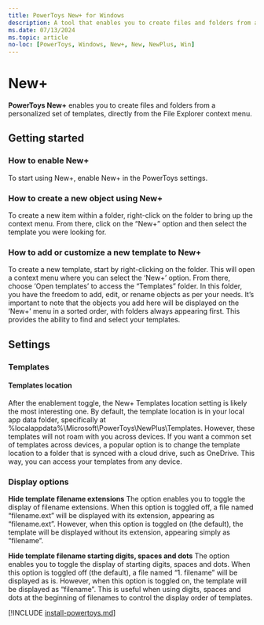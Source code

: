 ```yaml
---
title: PowerToys New+ for Windows
description: A tool that enables you to create files and folders from an easily personalized set of templates, directly from the File Explorer context menu.
ms.date: 07/13/2024
ms.topic: article
no-loc: [PowerToys, Windows, New+, New, NewPlus, Win]
---
```


# New+

**PowerToys New+** enables you to create files and folders from a personalized set of templates, directly from the File Explorer context menu.

## Getting started

### How to enable New+

To start using New+, enable New+ in the PowerToys settings.

### How to create a new object using New+

To create a new item within a folder, right-click on the folder to bring up the context menu. From there, click on the “New+” option and then select the template you were looking for.

### How to add or customize a new template to New+

To create a new template, start by right-clicking on the folder. This will open a context menu where you can select the ‘New+’ option. From there, choose ‘Open templates’ to access the “Templates” folder. In this folder, you have the freedom to add, edit, or rename objects as per your needs. It’s important to note that the objects you add here will be displayed on the ‘New+’ menu in a sorted order, with folders always appearing first. This provides the ability to find and select your templates.

## Settings

### <a name="template_location"></a>Templates

#### Templates location

After the enablement toggle, the New+ Templates location setting is likely the most interesting one. By default, the template location is in your local app data folder, specifically at %localappdata%\Microsoft\PowerToys\NewPlus\Templates. However, these templates will not roam with you across devices. If you want a common set of templates across devices, a popular option is to change the template location to a folder that is synced with a cloud drive, such as OneDrive. This way, you can access your templates from any device.

### Display options

**Hide template filename extensions**
The option enables you to toggle the display of filename extensions. When this option is toggled off, a file named “filename.ext” will be displayed with its extension, appearing as “filename.ext”. However, when this option is toggled on (the default), the template will be displayed without its extension, appearing simply as “filename”.

**Hide template filename starting digits, spaces and dots**
The option enables you to toggle the display of starting digits, spaces and dots. When this option is toggled off (the default), a file named “1. filename” will be displayed as is. However, when this option is toggled on, the template will be displayed as “filename”.
This is useful when using digits, spaces and dots at the beginning of filenames to control the display order of templates.

[!INCLUDE [install-powertoys.md](../includes/install-powertoys.md)]

